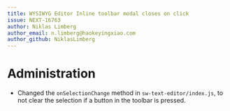 ```yaml
---
title: WYSIWYG Editor Inline toolbar modal closes on click
issue: NEXT-16763
author: Niklas Limberg
author_email: n.limberg@haokeyingxiao.com
author_github: NiklasLimberg
---
```

# Administration
*  Changed the `onSelectionChange` method in `sw-text-editor/index.js`, to not clear the selection if a button in the toolbar is pressed.
